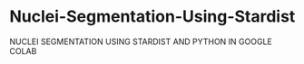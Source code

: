 # Nuclei-Segmentation-Using-Stardist
NUCLEI SEGMENTATION  USING STARDIST AND PYTHON IN GOOGLE COLAB
